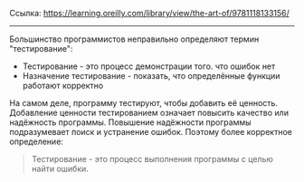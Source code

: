 Ссылка: https://learning.oreilly.com/library/view/the-art-of/9781118133156/

---
 Большинство программистов неправильно определяют термин "тестирование":
 - Тестирование - это процесс демонстрации того. что ошибок нет
 - Назначение тестирование - показать, что определённые функции работают корректно

На самом деле, программу тестируют, чтобы добавить её ценность. Добавление ценности тестированием означает повысить качество или надёжность программы. Повышение надёжности программы подразумевает поиск и устранение ошибок. Поэтому более корректное определение:

> Тестирование - это процесс выполнения программы с целью найти ошибки.

